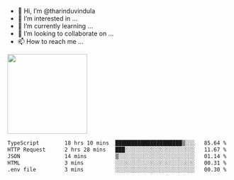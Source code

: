 - 👋 Hi, I’m @tharinduvindula
- 👀 I’m interested in ...
- 🌱 I’m currently learning ...
- 💞️ I’m looking to collaborate on ...
- 📫 How to reach me ...

<!---
tharinduvindula/tharinduvindula is a ✨ special ✨ repository because its `README.md` (this file) appears on your GitHub profile.
You can click the Preview link to take a look at your changes.
--->

<img height="180em" src="https://github-readme-stats.vercel.app/api?username=tharinduvindula&show_icons=true&hide_border=false&&count_private=true&include_all_commits=true" />


<!--START_SECTION:waka-->

```txt
TypeScript        18 hrs 10 mins  █████████████████████▒░░░   85.64 %
HTTP Request      2 hrs 28 mins   ███░░░░░░░░░░░░░░░░░░░░░░   11.67 %
JSON              14 mins         ▒░░░░░░░░░░░░░░░░░░░░░░░░   01.14 %
HTML              3 mins          ░░░░░░░░░░░░░░░░░░░░░░░░░   00.31 %
.env file         3 mins          ░░░░░░░░░░░░░░░░░░░░░░░░░   00.30 %
```

<!--END_SECTION:waka-->
